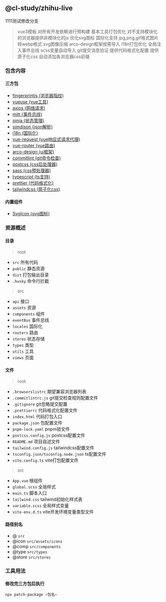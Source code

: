 ## @cl-study/zhihu-live


1111测试修改分支




> vue3模板
> 对所有开发依赖进行预构建
> 基本工具打包优化
> 对不支持模块化的浏览器提供非模块化的js
> 优化svg图标
> 国际化支持
> jpg,png,gif格式图片转webp格式
> svg图像压缩
> arco-design框架按需导入
> i18n打包优化
> 全局注入事件总线
> scss变量自动导入
> git提交消息验证
> 提供代码格式化配置
> 提供原子化css
> 自动添加各浏览器css前缀

### 包含内容

#### 三方包

- [fingerprintjs (浏览器指纹)](https://github.com/fingerprintjs/fingerprintjs)
- [vueuse (vue工具)](https://vueuse.org/guide/)
- [axios (网络请求)](https://axios-http.com/docs/intro)
- [mitt (事件总线)](https://github.com/developit/mitt?tab=readme-ov-file#readme)
- [pinia (状态管理)](https://pinia.web3doc.top/introduction.html)
- [simdjson (json解析)](https://github.com/luizperes/simdjson_nodejs#readme)
- [i18n (国际化)](https://vue-i18n.intlify.dev/guide/)
- [vue-request (vue响应式请求代理)](https://www.attojs.org/guide/introduction.html)
- [vue-router (vue路由)](https://router.vuejs.org/zh/guide/)
- [arco-design (ui框架)](https://arco.design/vue/docs/start)
- [commitlint (git命令检查)](https://commitlint.js.org/#/)
- [postcss (css后处理器)](https://postcss.org/)
- [sass (css预处理器)](https://sass-lang.com/documentation/)
- [typescript (ts支持)](https://www.typescriptlang.org/docs/)
- [prettier (代码格式化)](https://prettier.io/docs/en/)
- [tailwindcss (原子化css)](https://tailwindcss.com/docs/installation)

#### 内置组件

- [SvgIcon (svg图标)](./src/components/SvgIcon.vue)

### 资源概述

#### 目录

> root

- `src` 所有代码
- `public` 静态资源
- `dist` 打包输出目录
- `.husky` 命令行拦截

> src

- `api` 接口
- `assets` 资源
- `components` 组件
- `eventBus` 事件总线
- `locales` 国际化
- `routers` 路由
- `stores` 状态存储
- `types` 类型
- `utils` 工具
- `views` 页面

#### 文件

> root

- `.browserslistrc` 期望兼容浏览器列表
- `.commitlintrc.js` git提交检查规则配置文件
- `.gitignore` git忽略提交配置
- `.prettierrc` 代码格式化配置文件
- `index.html` 代码打包入口
- `package.json` 包配置文件
- `pnpm-lock.yaml` pnpm锁文件
- `postcss.config.js` postcss配置文件
- `README.md` 项目自述文件
- `tailwind.config.js` tailwindcss配置文件
- `tsconfig.json/tsconfig.node.json` ts配置文件
- `vite.config.ts` vite打包配置文件

> src

- `App.vue` 根组件
- `global.scss` 全局样式
- `main.ts` 脚本入口
- `tailwind.css` tailwind初始化样式表
- `variable.scss` 全局样式变量
- `vite-env.d.ts` vite开发环境变量类型文件

#### 路径别名

- @ `src`
- @icon `src/assets/icons`
- @comp `src/components`
- @type `src/types`
- @store `src/stores`

### 工具用法

#### 修改完三方包后执行

```bash
npx patch-package <包名>
```
